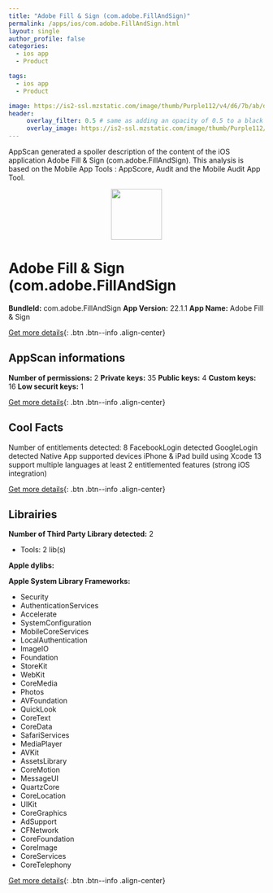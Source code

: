 ```yaml
---
title: "Adobe Fill & Sign (com.adobe.FillAndSign)"
permalink: /apps/ios/com.adobe.FillAndSign.html
layout: single
author_profile: false
categories: 
  - ios app 
  - Product 

tags: 
  - ios app 
  - Product 

image: https://is2-ssl.mzstatic.com/image/thumb/Purple112/v4/d6/7b/ab/d67babc7-585a-945a-9ac0-1e9b4eaa6666/AppIcon-1x_U007emarketing-0-7-0-85-220.png/512x512bb.jpg
header: 
     overlay_filter: 0.5 # same as adding an opacity of 0.5 to a black background
     overlay_image: https://is2-ssl.mzstatic.com/image/thumb/Purple112/v4/d6/7b/ab/d67babc7-585a-945a-9ac0-1e9b4eaa6666/AppIcon-1x_U007emarketing-0-7-0-85-220.png/512x512bb.jpg
---
```

AppScan generated a spoiler description of the content of the iOS application Adobe Fill & Sign (com.adobe.FillAndSign). This analysis is based on the Mobile App Tools : AppScore, Audit and the Mobile Audit App Tool.

  
  
<div style="text-align: center;"><img src="https://is2-ssl.mzstatic.com/image/thumb/Purple112/v4/d6/7b/ab/d67babc7-585a-945a-9ac0-1e9b4eaa6666/AppIcon-1x_U007emarketing-0-7-0-85-220.png/512x512bb.jpg" width="100" height="100"></div>  
  
# Adobe Fill & Sign (com.adobe.FillAndSign

**BundleId:** com.adobe.FillAndSign
**App Version:** 22.1.1
**App Name:** Adobe Fill & Sign


[Get more details](/pricing.html){: .btn .btn--info .align-center}  
  
## AppScan informations 

**Number of permissions:** 2
**Private keys:** 35
**Public keys:** 4
**Custom keys:** 16
**Low securit keys:** 1
  
[Get more details](/pricing.html){: .btn .btn--info .align-center}

## Cool Facts

Number of entitlements detected: 8
FacebookLogin detected
GoogleLogin detected
Native App
supported devices iPhone & iPad
build using Xcode 13
support multiple languages
at least 2 entitlemented features (strong iOS integration)
  
[Get more details](/pricing.html){: .btn .btn--info .align-center}

## Librairies 
**Number of Third Party Library detected:** 2
- Tools: 2 lib(s)

**Apple dylibs:**


**Apple System Library Frameworks:**
- Security
- AuthenticationServices
- Accelerate
- SystemConfiguration
- MobileCoreServices
- LocalAuthentication
- ImageIO
- Foundation
- StoreKit
- WebKit
- CoreMedia
- Photos
- AVFoundation
- QuickLook
- CoreText
- CoreData
- SafariServices
- MediaPlayer
- AVKit
- AssetsLibrary
- CoreMotion
- MessageUI
- QuartzCore
- CoreLocation
- UIKit
- CoreGraphics
- AdSupport
- CFNetwork
- CoreFoundation
- CoreImage
- CoreServices
- CoreTelephony


  
[Get more details](/pricing.html){: .btn .btn--info .align-center}

